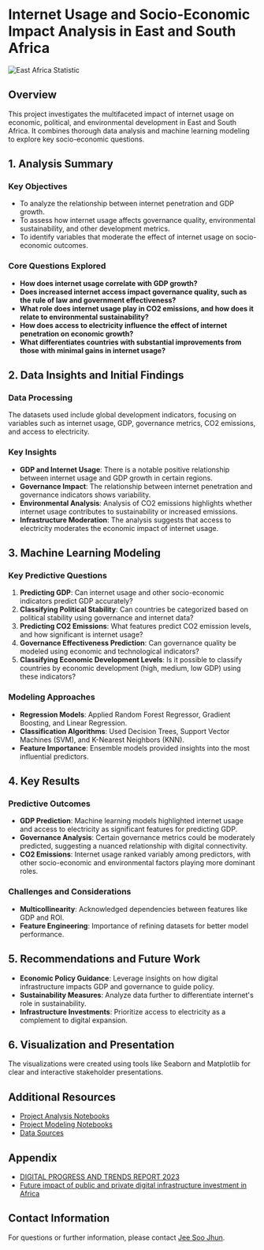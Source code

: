 # Internet Usage and Socio-Economic Impact Analysis in East and South Africa

![East Africa Statistic](https://worldbank.scene7.com/is/image/worldbankprod/afe-digital-transformation?wid=780&hei=439&qlt=85,0&resMode=sharp)

## Overview

This project investigates the multifaceted impact of internet usage on economic, political, and environmental development in East and South Africa. It combines thorough data analysis and machine learning modeling to explore key socio-economic questions.

## 1. Analysis Summary

### Key Objectives
- To analyze the relationship between internet penetration and GDP growth.
- To assess how internet usage affects governance quality, environmental sustainability, and other development metrics.
- To identify variables that moderate the effect of internet usage on socio-economic outcomes.

### Core Questions Explored
- **How does internet usage correlate with GDP growth?**
- **Does increased internet access impact governance quality, such as the rule of law and government effectiveness?**
- **What role does internet usage play in CO2 emissions, and how does it relate to environmental sustainability?**
- **How does access to electricity influence the effect of internet penetration on economic growth?**
- **What differentiates countries with substantial improvements from those with minimal gains in internet usage?**

## 2. Data Insights and Initial Findings

### Data Processing
The datasets used include global development indicators, focusing on variables such as internet usage, GDP, governance metrics, CO2 emissions, and access to electricity.

### Key Insights
- **GDP and Internet Usage**: There is a notable positive relationship between internet usage and GDP growth in certain regions.
- **Governance Impact**: The relationship between internet penetration and governance indicators shows variability.
- **Environmental Analysis**: Analysis of CO2 emissions highlights whether internet usage contributes to sustainability or increased emissions.
- **Infrastructure Moderation**: The analysis suggests that access to electricity moderates the economic impact of internet usage.

## 3. Machine Learning Modeling

### Key Predictive Questions
1. **Predicting GDP**: Can internet usage and other socio-economic indicators predict GDP accurately?
2. **Classifying Political Stability**: Can countries be categorized based on political stability using governance and internet data?
3. **Predicting CO2 Emissions**: What features predict CO2 emission levels, and how significant is internet usage?
4. **Governance Effectiveness Prediction**: Can governance quality be modeled using economic and technological indicators?
5. **Classifying Economic Development Levels**: Is it possible to classify countries by economic development (high, medium, low GDP) using these indicators?

### Modeling Approaches
- **Regression Models**: Applied Random Forest Regressor, Gradient Boosting, and Linear Regression.
- **Classification Algorithms**: Used Decision Trees, Support Vector Machines (SVM), and K-Nearest Neighbors (KNN).
- **Feature Importance**: Ensemble models provided insights into the most influential predictors.

## 4. Key Results

### Predictive Outcomes
- **GDP Prediction**: Machine learning models highlighted internet usage and access to electricity as significant features for predicting GDP.
- **Governance Analysis**: Certain governance metrics could be moderately predicted, suggesting a nuanced relationship with digital connectivity.
- **CO2 Emissions**: Internet usage ranked variably among predictors, with other socio-economic and environmental factors playing more dominant roles.

### Challenges and Considerations
- **Multicollinearity**: Acknowledged dependencies between features like GDP and ROI.
- **Feature Engineering**: Importance of refining datasets for better model performance.

## 5. Recommendations and Future Work

- **Economic Policy Guidance**: Leverage insights on how digital infrastructure impacts GDP and governance to guide policy.
- **Sustainability Measures**: Analyze data further to differentiate internet's role in sustainability.
- **Infrastructure Investments**: Prioritize access to electricity as a complement to digital expansion.

## 6. Visualization and Presentation

The visualizations were created using tools like Seaborn and Matplotlib for clear and interactive stakeholder presentations.

## Additional Resources
- [Project Analysis Notebooks](https://github.com/Jeesoo-Jhun/Internet_Impact_Analysis_Africa/blob/main/(Final)%20Analysis%20notebook.ipynb)
- [Project Modeling Notebooks](https://github.com/Jeesoo-Jhun/Internet_Impact_Analysis_Africa/blob/main/Modeling%20notebook.ipynb)
- [Data Sources](https://www.kaggle.com/code/timmofeyy/world-bank-eda-scatter-plots/input)

## Appendix
- [DIGITAL PROGRESS AND TRENDS REPORT 2023](https://openknowledge.worldbank.org/server/api/core/bitstreams/95fe55e9-f110-4ba8-933f-e65572e05395/content)
- [Future impact of public and private digital infrastructure investment in Africa](https://www.digitalrealty.com/resources/articles/africas-digital-economy)

## Contact Information
For questions or further information, please contact [Jee Soo Jhun](mailto:yyyu0808@gmail.com).
